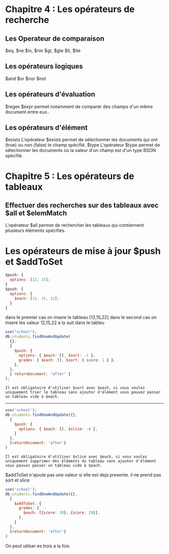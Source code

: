 # Chapitre 4 : Les opérateurs de recherche

## Les Operateur de comparaison

$eq, $ne
$in, $nin
$gt, $gte
$lt, $lte

## Les opérateurs logiques

$and
$or
$nor
$not

## Les opérateurs d'évaluation

$regex
$expr permet notamment de comparer des champs d'un même document entre eux..

## Les opérateurs d'élément

$exists L'opérateur $exists permet de sélectionner les documents qui ont (true) ou non (false) le champ spécifié.
$type L'opérateur $type permet de sélectionner les documents où la valeur d'un champ est d'un type BSON spécifié.

# Chapitre 5 : Les opérateurs de tableaux

## Effectuer des recherches sur des tableaux avec $all et $elemMatch

L'opérateur $all permet de rechercher les tableaux qui contiennent plusieurs éléments spécifiés.

# Les opérateurs de mise à jour $push et $addToSet

```js
$push: {
  options: [12, 15];
}
$push: {
  options: {
    $each: [12, 15, 22];
  }
}
```

dans le premier cas on insere le tableau [12,15,22]
dans le second cas on insere les valeur 12,15,22 a la suit dans le tableu

```js
use("school");
db.students.findOneAndUpdate(
  {},
  {
    $push: {
      options: { $each: [], $sort: -1 },
      grades: { $each: [], $sort: { score: 1 } },
    },
  },
  { returnDocument: "after" }
);
```

`Il est obligatoire d'utiliser $sort avec $each, si vous voulez uniquement trier le tableau sans ajouter d'élément vous pouvez passer un tableau vide à $each.`

---

```js
use('school');
db.students.findOneAndUpdate({},
  {
    $push: {
      options: { $each: [], $slice: -6 },
    }
  },
  {returnDocument: 'after'}
)
```
`Il est obligatoire d'utiliser $slice avec $each, si vous voulez uniquement supprimer des éléments du tableau sans ajouter d'élément vous pouvez passer un tableau vide à $each.`

<p>$addToSet n'ajoute pas une valeur si elle est deja presente.
il ne prend pas sort et slice</p>


```js
use('school');
db.students.findOneAndUpdate({},
  {
    $addToSet: {
      grades: {
        $each: [{score: 20}, {score: 20}],
      },
    }
  },
  {returnDocument: 'after'}
)
```

On peut utilser es trois a la fois
